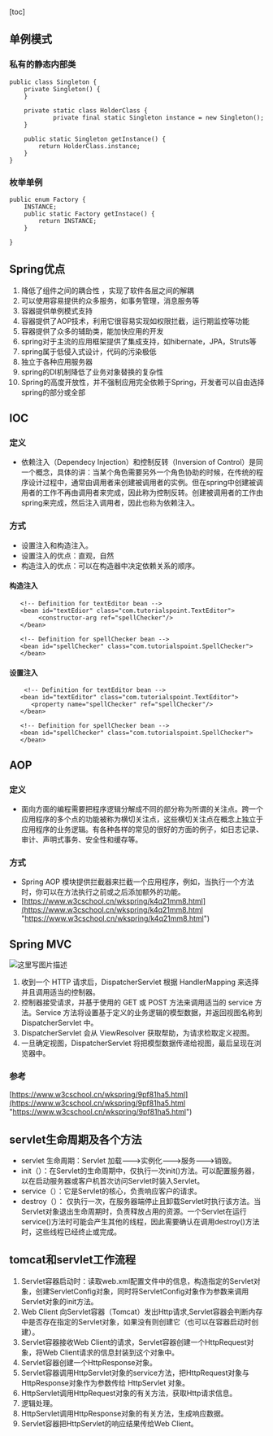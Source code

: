 [toc]
## 单例模式 ##
### 私有的静态内部类 ###
    public class Singleton {  
	    private Singleton() {  
	    }  
	      
	    private static class HolderClass {  
	            private final static Singleton instance = new Singleton();  
	    }  
	      
	    public static Singleton getInstance() {  
	        return HolderClass.instance;  
	    }  
	}
### 枚举单例 ###

    public enum Factory {
    	INSTANCE;
    	public static Factory getInstace() {
    		return INSTANCE;
    	}
    
    }


## Spring优点 ##
1. 降低了组件之间的耦合性 ，实现了软件各层之间的解耦 
2. 可以使用容易提供的众多服务，如事务管理，消息服务等 
3. 容器提供单例模式支持 
4. 容器提供了AOP技术，利用它很容易实现如权限拦截，运行期监控等功能 
5. 容器提供了众多的辅助类，能加快应用的开发 
6. spring对于主流的应用框架提供了集成支持，如hibernate，JPA，Struts等 
7. spring属于低侵入式设计，代码的污染极低 
8. 独立于各种应用服务器 
9. spring的DI机制降低了业务对象替换的复杂性 
10. Spring的高度开放性，并不强制应用完全依赖于Spring，开发者可以自由选择spring的部分或全部 

## IOC ##
### 定义 ###
- 依赖注入（Dependecy Injection）和控制反转（Inversion of Control）是同一个概念，具体的讲：当某个角色需要另外一个角色协助的时候，在传统的程序设计过程中，通常由调用者来创建被调用者的实例。但在spring中创建被调用者的工作不再由调用者来完成，因此称为控制反转。创建被调用者的工作由spring来完成，然后注入调用者，因此也称为依赖注入。
### 方式 ###
- 设置注入和构造注入。 
- 设置注入的优点：直观，自然 
- 构造注入的优点：可以在构造器中决定依赖关系的顺序。
#### 构造注入 ####
	   <!-- Definition for textEditor bean -->
	   <bean id="textEdior" class="com.tutorialspoint.TextEditor">
	  		<constructor-arg ref="spellChecker"/>
	   </bean>

	   <!-- Definition for spellChecker bean -->
	   <bean id="spellChecker" class="com.tutorialspoint.SpellChecker">
	   </bean>
#### 设置注入 ####
		<!-- Definition for textEditor bean -->
	   <bean id="textEditor" class="com.tutorialspoint.TextEditor">
	      <property name="spellChecker" ref="spellChecker"/>
	   </bean>
	
	   <!-- Definition for spellChecker bean -->
	   <bean id="spellChecker" class="com.tutorialspoint.SpellChecker">
	   </bean>

## AOP ##
### 定义 ###
- 面向方面的编程需要把程序逻辑分解成不同的部分称为所谓的关注点。跨一个应用程序的多个点的功能被称为横切关注点，这些横切关注点在概念上独立于应用程序的业务逻辑。有各种各样的常见的很好的方面的例子，如日志记录、审计、声明式事务、安全性和缓存等。
### 方式 ###
- Spring AOP 模块提供拦截器来拦截一个应用程序，例如，当执行一个方法时，你可以在方法执行之前或之后添加额外的功能。
- [https://www.w3cschool.cn/wkspring/k4q21mm8.html](https://www.w3cschool.cn/wkspring/k4q21mm8.html "https://www.w3cschool.cn/wkspring/k4q21mm8.html")
    

## Spring MVC ##
![这里写图片描述](http://img.blog.csdn.net/20171108115834464?watermark/2/text/aHR0cDovL2Jsb2cuY3Nkbi5uZXQvcXFfNDAzNjk4Mjk=/font/5a6L5L2T/fontsize/400/fill/I0JBQkFCMA==/dissolve/70/gravity/SouthEast)

1. 收到一个 HTTP 请求后，DispatcherServlet 根据 HandlerMapping 来选择并且调用适当的控制器。
2. 控制器接受请求，并基于使用的 GET 或 POST 方法来调用适当的 service 方法。Service 方法将设置基于定义的业务逻辑的模型数据，并返回视图名称到 DispatcherServlet 中。
3. DispatcherServlet 会从 ViewResolver 获取帮助，为请求检取定义视图。
4. 一旦确定视图，DispatcherServlet 将把模型数据传递给视图，最后呈现在浏览器中。

### 参考 ###
[https://www.w3cschool.cn/wkspring/9pf81ha5.html](https://www.w3cschool.cn/wkspring/9pf81ha5.html "https://www.w3cschool.cn/wkspring/9pf81ha5.html")


## servlet生命周期及各个方法 ##
- servlet 生命周期：Servlet 加载--->实例化--->服务--->销毁。
- init（）：在Servlet的生命周期中，仅执行一次init()方法。可以配置服务器，以在启动服务器或客户机首次访问Servlet时装入Servlet。
- service（）：它是Servlet的核心，负责响应客户的请求。
- destroy（）： 仅执行一次，在服务器端停止且卸载Servlet时执行该方法。当Servlet对象退出生命周期时，负责释放占用的资源。一个Servlet在运行service()方法时可能会产生其他的线程，因此需要确认在调用destroy()方法时，这些线程已经终止或完成。

## tomcat和servlet工作流程 ##
1. Servlet容器启动时：读取web.xml配置文件中的信息，构造指定的Servlet对象，创建ServletConfig对象，同时将ServletConfig对象作为参数来调用Servlet对象的init方法。
3. Web Client 向Servlet容器（Tomcat）发出Http请求,Servlet容器会判断内存中是否存在指定的Servlet对象，如果没有则创建它（也可以在容器启动时创建）。
4. Servlet容器接收Web Client的请求，Servlet容器创建一个HttpRequest对象，将Web Client请求的信息封装到这个对象中。
5. Servlet容器创建一个HttpResponse对象。
6. Servlet容器调用HttpServlet对象的service方法，把HttpRequest对象与HttpResponse对象作为参数传给 HttpServlet 对象。
7. HttpServlet调用HttpRequest对象的有关方法，获取Http请求信息。
8. 逻辑处理。
8. HttpServlet调用HttpResponse对象的有关方法，生成响应数据。
9. Servlet容器把HttpServlet的响应结果传给Web Client。

